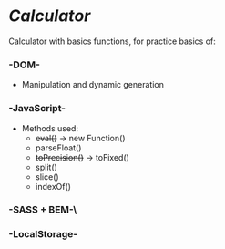 # ***Calculator***

Calculator with basics functions, for practice basics of:

### -DOM-
  * Manipulation and dynamic generation

### -JavaScript-
  * Methods used:
    * ~~eval()~~ -> new Function()
    * parseFloat()
    * ~~toPrecision()~~ -> toFixed()
    * split()
    * slice()
    * indexOf()
    
### -SASS + BEM-\
### -LocalStorage-


    
    

